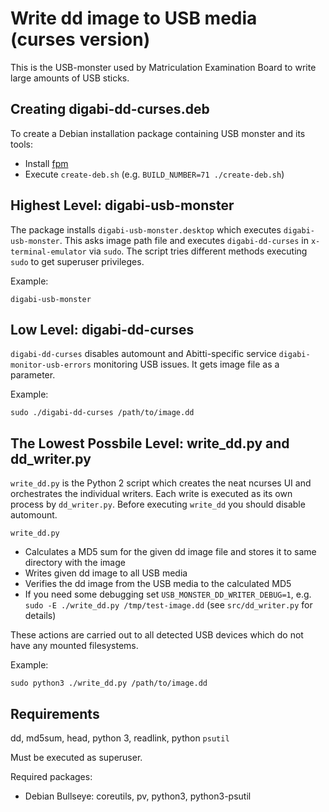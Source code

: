 # Write dd image to USB media (curses version)

This is the USB-monster used by Matriculation Examination Board to write
large amounts of USB sticks.

## Creating digabi-dd-curses.deb

To create a Debian installation package containing USB monster and its tools:
 * Install [fpm](https://fpm.readthedocs.io/en/latest/)
 * Execute `create-deb.sh` (e.g. `BUILD_NUMBER=71 ./create-deb.sh`)

## Highest Level: digabi-usb-monster

The package installs `digabi-usb-monster.desktop` which executes `digabi-usb-monster`. This asks image path file and executes `digabi-dd-curses` in `x-terminal-emulator` via `sudo`. The script tries different methods executing `sudo` to get superuser privileges.

Example:

`digabi-usb-monster`

## Low Level: digabi-dd-curses

`digabi-dd-curses` disables automount and Abitti-specific service `digabi-monitor-usb-errors` monitoring USB issues. It gets image file as a parameter.

Example:

`sudo ./digabi-dd-curses /path/to/image.dd`

## The Lowest Possbile Level: write_dd.py and dd_writer.py

`write_dd.py` is the Python 2 script which creates the neat ncurses UI and orchestrates the individual writers. Each write is executed as its own process by `dd_writer.py`. Before executing `write_dd` you should disable automount.

`write_dd.py`
 * Calculates a MD5 sum for the given dd image file and stores it to same directory with the image
 * Writes given dd image to all USB media
 * Verifies the dd image from the USB media to the calculated MD5
 * If you need some debugging set `USB_MONSTER_DD_WRITER_DEBUG=1`, e.g. `sudo -E ./write_dd.py /tmp/test-image.dd` (see `src/dd_writer.py` for details)

These actions are carried out to all detected USB devices which do not have
any mounted filesystems.

Example:

`sudo python3 ./write_dd.py /path/to/image.dd`

## Requirements

dd, md5sum, head, python 3, readlink, python `psutil`

Must be executed as superuser.

Required packages:
 * Debian Bullseye: coreutils, pv, python3, python3-psutil
